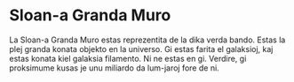 # Sloan-a Granda Muro

La Sloan-a Granda Muro estas reprezentita de la dika verda bando. Estas la plej
granda konata objekto en la universo. Gi estas farita el galaksioj, kaj estas
konata kiel galaksia filamento. Ni ne estas en gi. Verdire, gi proksimume kusas
je unu miliardo da lum-jaroj fore de ni.
